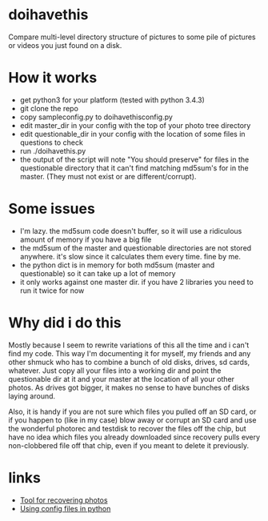 # doihavethis
Compare multi-level directory structure of pictures to some pile of pictures or videos you just found on a disk.

# How it works
* get python3 for your platform (tested with python 3.4.3)
* git clone the repo
* copy sampleconfig.py to doihavethisconfig.py
* edit master_dir in your config with the top of your photo tree directory
* edit questionable_dir in your config with the location of some files in questions to check
* run ./doihavethis.py
* the output of the script will note "You should preserve" for files in the questionable directory
   that it can't find matching md5sum's for in the master. (They must not exist or are different/corrupt).

# Some issues
* I'm lazy. the md5sum code doesn't buffer, so it will use a ridiculous amount of memory if you have a big file
* the md5sum of the master and questionable directories are not stored anywhere. it's slow since it calculates them every time. fine by me.
* the python dict is in memory for both md5sum (master and questionable) so it can take up a lot of memory
* it only works against one master dir. if you have 2 libraries you need to run it twice for now

# Why did i do this
Mostly because I seem to rewrite variations of this all the time and i can't find my code.
This way I'm documenting it for myself, my friends and any other shmuck who has to combine a bunch of old disks, drives, sd cards, whatever.
Just copy all your files into a working dir and point the questionable dir at it and your master at the location of all your other photos.
As drives got bigger, it makes no sense to have bunches of disks laying around.

Also, it is handy if you are not sure which files you pulled off an SD card, or if you happen to (like in my case) blow away or corrupt an SD card
and use the wonderful photorec and testdisk to recover the files off the chip, but have no idea which files you already downloaded since recovery
pulls every non-clobbered file off that chip, even if you meant to delete it previously.

# links
* [Tool for recovering photos](https://www.cgsecurity.org/wiki/PhotoRec_Step_By_Step)
* [Using config files in python](https://martin-thoma.com/configuration-files-in-python)
